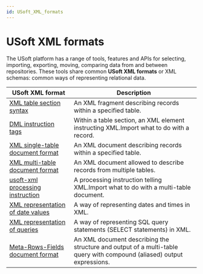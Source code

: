 ```yaml
---
id: USoft_XML_formats
---
```


# USoft XML formats

The USoft platform has a range of tools, features and APIs for selecting, importing, exporting, moving, comparing data from and between repositories. These tools share common **USoft XML formats** or XML schemas: common ways of representing relational data.

|**USoft XML format**|**Description**|
|--------|--------|
|[XML table section syntax](/docs/Repositories/USoft_XML_formats/XML_table_section_syntax.md)|An XML fragment describing records within a specified table.|
|[DML instruction tags](/docs/Repositories/USoft_XML_formats/DML_instruction_tags.md)|Within a table section, an XML element instructing XML.Import what to do with a record.|
|[XML single-table document format](/docs/Repositories/USoft_XML_formats/XML_singletable_document_format.md)|An XML document describing records within a specified table.|
|[XML multi-table document format](/docs/Repositories/USoft_XML_formats/XML_multitable_document_format.md)|An XML document allowed to describe records from multiple tables.|
|[usoft-xml processing instruction](/docs/Repositories/USoft_XML_formats/usoftxml_processing_instruction.md)|A processing instruction telling XML.Import what to do with a multi-table document.|
|[XML representation of date values](/docs/Repositories/USoft_XML_formats/XML_representation_of_date_values.md)|A way of representing dates and times in XML.|
|[XML representation of queries](/docs/Repositories/USoft_XML_formats/XML_representation_of_queries.md)|A way of representing SQL query statements (SELECT statements) in XML.|
|[Meta-Rows-Fields document format](/docs/Repositories/USoft_XML_formats/MetaRowsFields_document_format.md)|An XML document describing the structure and output of a multi-table query with compound (aliased) output expressions.|



 